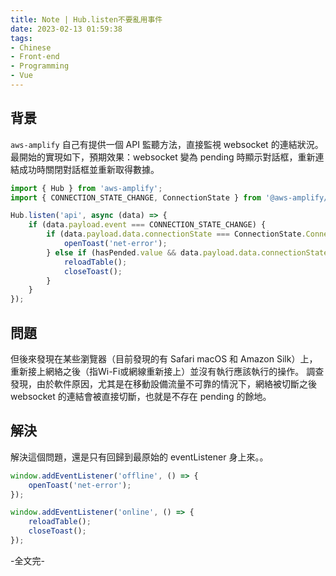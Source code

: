 ```yaml
---
title: Note | Hub.listen不要亂用事件
date: 2023-02-13 01:59:38
tags:
- Chinese
- Front-end
- Programming
- Vue
---
```


## 背景

`aws-amplify` 自己有提供一個 API 監聽方法，直接監視 websocket 的連結狀況。
最開始的實現如下，預期效果：websocket 變為 pending 時顯示對話框，重新連結成功時關閉對話框並重新取得數據。

```javascript
import { Hub } from 'aws-amplify';
import { CONNECTION_STATE_CHANGE, ConnectionState } from '@aws-amplify/pubsub';

Hub.listen('api', async (data) => {
	if (data.payload.event === CONNECTION_STATE_CHANGE) {
		if (data.payload.data.connectionState === ConnectionState.ConnectedPendingNetwork) {
			openToast('net-error');
		} else if (hasPended.value && data.payload.data.connectionState === ConnectionState.Connected) {
			reloadTable();
			closeToast();
		}
	}
});
```

## 問題

但後來發現在某些瀏覽器（目前發現的有 Safari macOS 和 Amazon Silk）上，重新接上網絡之後（指Wi-Fi或網線重新接上）並沒有執行應該執行的操作。
調查發現，由於軟件原因，尤其是在移動設備流量不可靠的情況下，網絡被切斷之後 websocket 的連結會被直接切斷，也就是不存在 pending 的餘地。

## 解決

解決這個問題，還是只有回歸到最原始的 eventListener 身上來。。

```javascript
window.addEventListener('offline', () => {
	openToast('net-error');
});

window.addEventListener('online', () => {
	reloadTable();
	closeToast();
});
```

-全文完-
